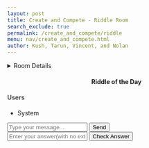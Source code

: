```yaml
---
layout: post 
title: Create and Compete - Riddle Room
search_exclude: true
permalink: /create_and_compete/riddle
menu: nav/create_and_compete.html
author: Kush, Tarun, Vincent, and Nolan
---
```


<link rel="stylesheet" href="{{site.baseurl}}/navigation/create_and_compete/riddle.css">

<details>
  <br>
  <summary>Room Details</summary>

  <a href="{{site.baseurl}}/moderation/rules_riddle/">Moderation Rules</a>

  <p>The main purpose of our riddle room is to have people think critically and collaborate with the other members of the channel to solve the riddle as fast as possible.</p>

  <p>Room will consist of:</p>
  <ul>
    <li>Daily riddle which is optionally pinned to the top of our channel</li>
    <li>Answers will be posted at the end of the day</li>
    <li>Chat box where members of the channel can collaborate to solve the riddle</li>
    <li>AI which posts the answer if someone gets it, else posts the answer at the end of the day</li>
    <li>Profanity is censored</li>
  </ul>
</details>

<div id="riddle-container">
    <h4 style="text-align: center;">Riddle of the Day</h4>
    <p id="riddle-text"></p>
</div>

<div id="chat-container">
    <div id="chat-box"></div>
    <div id="users-list">
        <h4 style="color: #4A4848;" >Users</h4>
        <ul id="userList">
            <li>System</li>
        </ul>
    </div>
</div>

<div class="input-group">
    <input type="text" id="message-input" placeholder="Type your message...">
    <button id="send-button" onclick="sendMessage()">Send</button>
</div>

<div class="input-group">
    <input type="text" id="answer-input" placeholder="Enter your answer(with no extra characters)...">
    <button id="check-answer" onclick="checkAnswer()">Check Answer</button>
</div>

<script src="{{site.baseurl}}/navigation/create_and_compete/riddle.js"></script>

<script type = 'module'> 
const response = await fetch(`${pythonURI}/api/channels/filter`, {
    ...fetchOptions,
    method: 'POST',
    headers: {
        'Content-Type': 'application/json'
    },
    body: JSON.stringify({ group_name: groupName })
});

const postData = {
    title: title,
    comment: comment,
    channel_id: channelId
};
const response = await fetch(`${pythonURI}/api/post`, {
    ...fetchOptions,
    method: 'POST',
    headers: {
        'Content-Type': 'application/json'
    },
    body: JSON.stringify(postData)
});


cconst response = await fetch(`${pythonURI}/api/posts/filter`, {
    ...fetchOptions,
    method: 'POST',
    headers: {
        'Content-Type': 'application/json'
    },
    body: JSON.stringify({ channel_id: channelId })
});
const postData = await response.json();
postData.forEach(postItem => {
    const postElement = document.createElement('div');
    postElement.className = 'post-item';
    postElement.innerHTML = `
        <h3>${postItem.title}</h3>
        <p><strong>Channel:</strong> ${postItem.channel_name}</p>
        <p><strong>User:</strong> ${postItem.user_name}</p>
        <p>${postItem.comment}</p>
    `;
    detailsDiv.appendChild(postElement);
});
</script>
